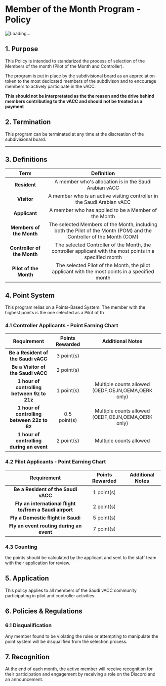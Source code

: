 # Member of the Month Program - Policy
![Loading...](https://media.discordapp.net/attachments/869528321199837189/1348793200927576125/Member_of_the_month.png?ex=686ef50e&is=686da38e&hm=20f78716f0e05a9609f6f85f244df0e5820b50f9e1549d6de3022944b934828f&=&format=webp&quality=lossless&width=1845&height=1038)
## 1. Purpose
This Policy is intended to standarized the process of selection of the Members of the month (Pilot of the Month and Controller).

The program is put in place by the subdivisional board as an appreciation token to the most dedicated members of the subdivison and to encourage members to actively participate in the vACC.

**This should not be interpretated as the the reason and the drive behind members contributing to the vACC and should not be treated as a payment**

## 2. Termination 

This program can be terminated at any time at the discreation of the subdivisional board.

---

## 3. Definitions

|           **Term**          |                                                    **Definition**                                                    |
|:---------------------------:|:--------------------------------------------------------------------------------------------------------------------:|
|         **Resident**        |                                A member who's allocation is in the Saudi Arabian vACC                                |
|         **Visitor**         |                        A member who is an active visiting controller in the Saudi Arabian vACC                       |
|        **Applicant**        |                                 A member who has applied to be a Member of the Month                                 |
|   **Members of the Month**  | The selected Members of the Month, including both the Pilot of the Month (POM) and the Controller of the Month (COM) |
| **Controller of the Month** |       The selected Controller of the Month, the controller applicant with the most points in a specified month       |
|    **Pilot of the Month**   |            The selected Pilot of the Month, the pilot applicant with the most points in a specified month            |

## 4. Point System
This program relias on a Points-Based System. The member with the highest points is the one selected as a Pilot of th

### 4.1 Controller Applicants - Point Earning Chart

|               **Requirement**               | **Points Rewarded** |                **Additional Notes**                |
|:-------------------------------------------:|:-------------------:|:--------------------------------------------------:|
|     **Be a Resident of the Saudi vACC**     |      3 point(s)     |                                                    |
|      **Be a Visitor of the Saudi vACC**     |      2 point(s)     |                                                    |
| **1 hour of controlling between 9z to 21z** |      1 point(s)     | Multiple counts allowed (OEDF,OEJN,OEMA,OERK only) |
| **1 hour of controlling between 22z to 8z** |     0.5 point(s)    | Multiple counts allowed (OEDF,OEJN,OEMA,OERK only) |
|  **1 hour of controlling during an event**  |      2 point(s)     |               Multiple counts allowed              |

### 4.2 Pilot Applicants - Point Earning Chart

|                     **Requirement**                     | **Points Rewarded** | **Additional Notes** |
|:-------------------------------------------------------:|:-------------------:|:--------------------:|
|           **Be a Resident of the Saudi vACC**           |      1 point(s)     |                      |
| **Fly an international flight to/from a Saudi airport** |      2 point(s)     |                      |
|            **Fly a Domestic flight in Saudi**           |      5 point(s)     |                      |
|         **Fly an event routing during an event**        |      7 point(s)     |                      |

### 4.3 Counting
the points should be calculated by the applicant and sent to the staff team with their application for review.
## 5. Application
This policy applies to all members of the Saudi vACC community participating in pilot and controller activities.

## 6. Policies & Regulations
### 6.1 Disqualification
Any member found to be violating the rules or attempting to manipulate the point system will be disqualified from the selection process.

## 7. Recognition
At the end of each month, the active member will receive recognition for their participation and engagement by receiving a role on the Discord and an announcement.